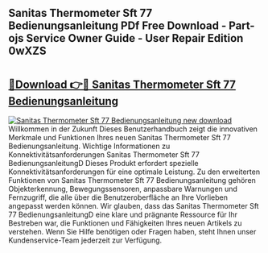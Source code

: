 ## Sanitas Thermometer Sft 77 Bedienungsanleitung PDf Free Download - Part-ojs Service Owner Guide - User Repair Edition 0wXZS

# <h2><a href="http://df3ktqu.blite.top/?on=Sanitas+Thermometer+Sft+77+Bedienungsanleitung">🔗Download 👉🔴 Sanitas Thermometer Sft 77 Bedienungsanleitung</a></h2>

[![Sanitas Thermometer Sft 77 Bedienungsanleitung new download](https://i.imgur.com/lujVjoI.png)](http://df3ktqu.blite.top/?on=Sanitas+Thermometer+Sft+77+Bedienungsanleitung)
Willkommen in der Zukunft Dieses Benutzerhandbuch zeigt die innovativen Merkmale und Funktionen Ihres neuen Sanitas Thermometer Sft 77 Bedienungsanleitung. Wichtige Informationen zu Konnektivitätsanforderungen Sanitas Thermometer Sft 77 BedienungsanleitungD Dieses Produkt erfordert spezielle Konnektivitätsanforderungen für eine optimale Leistung. Zu den erweiterten Funktionen von Sanitas Thermometer Sft 77 Bedienungsanleitung gehören Objekterkennung, Bewegungssensoren, anpassbare Warnungen und Fernzugriff, die alle über die Benutzeroberfläche an Ihre Vorlieben angepasst werden können. Wir glauben, dass das Sanitas Thermometer Sft 77 BedienungsanleitungD eine klare und prägnante Ressource für Ihr Bestreben war, die Funktionen und Fähigkeiten Ihres neuen Artikels zu verstehen. Wenn Sie Hilfe benötigen oder Fragen haben, steht Ihnen unser Kundenservice-Team jederzeit zur Verfügung.
